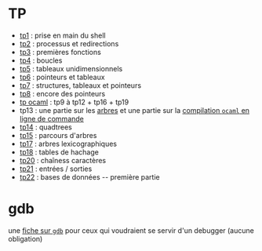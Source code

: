 # TP

* [tp1](tp_prise_en_main_shell.md) : prise en main du shell
* [tp2](TP_processus_et_compilation/tp_processus_et_compilation.md) : processus et redirections
* [tp3](TP_premieres_fonctions/tp_premieres_fonctions.md) : premières fonctions
* [tp4](TP_boucles/tp_boucles.md) : boucles
* [tp5](TP_tableaux_unidimensionnels/tp_tableaux_unidimensionnels.md) : tableaux unidimensionnels
* [tp6](TP_pointeurs_et_tableaux/tp_pointeurs_et_tableaux.md) :
  pointeurs et tableaux
* [tp7](TP_structures/tp_structures.md) : structures, tableaux et pointeurs
* [tp8](TP_encore_des_pointeurs/tp_encore_des_pointeurs.md) : encore des pointeurs
* [tp ocaml](http://klimann.mp2ipv.learn-ocaml.org) : tp9 à tp12 + tp16 + tp19
* tp13 : une partie sur les
  [arbres](http://klimann.mp2ipv.learn-ocaml.org) et une partie sur la
  [compilation `ocaml` en ligne de commande](TP_ocaml_en_ligne_de_commande/tp_compil_ocaml.md)
* [tp14](TP14_quadtrees/tp14.md) : quadtrees
* [tp15](TP15_parcours_arbre/tp_parcours_arbres.md) : parcours d'arbres
* [tp17](TP_arbres_lexicographiques/tp17.md) : arbres lexicographiques
* [tp18](TP18_hachage/tp_hachage.md) : tables de hachage
* [tp20](TP20_chaines_de_caracteres/tp20.md) : chaîness caractères
* [tp21](TP_Steganographie/tp21.md) : entrées / sorties
* [tp22](TP_bd1/tp_bd1.md) : bases de données -- première partie

# gdb
une [fiche sur `gdb`](../GDB/gdb.md) pour ceux qui voudraient se
servir d'un debugger (aucune obligation)

